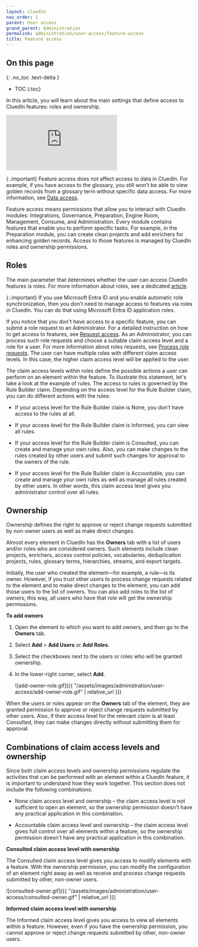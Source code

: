 ```yaml
---
layout: cluedin
nav_order: 1
parent: User access
grand_parent: Administration
permalink: administration/user-access/feature-access
title: Feature access
---
```

## On this page
{: .no_toc .text-delta }
- TOC
{:toc}

In this article, you will learn about the main settings that define access to CluedIn features: roles and ownership.

<div class="videoFrame">
<iframe src="https://player.vimeo.com/video/1009084345?h=9c95eebafe&amp;badge=0&amp;autopause=0&amp;player_id=0&amp;app_id=58479" frameborder="0" allow="autoplay; fullscreen; picture-in-picture; clipboard-write" title="Roles and ownership"></iframe>
</div>

{:.important}
Feature access does not affect access to data in CluedIn. For example, if you have access to the glossary, you still won't be able to view golden records from a glossary term without specific data access. For more information, see [Data access](/administration/user-access/data-access).

Feature access means permissions that allow you to interact with CluedIn modules: Integrations, Governance, Preparation, Engine Room, Management, Consume, and Administration. Every module contains features that enable you to perform specific tasks. For example, in the Preparation module, you can create clean projects and add enrichers for enhancing golden records. Access to those features is managed by CluedIn roles and ownership permissions.

## Roles

The main parameter that determines whether the user can access CluedIn features is roles. For more information about roles, see a dedicated [article](/administration/roles).

{:.important}
If you use Microsoft Entra ID and you enable automatic role synchronization, then you don’t need to manage access to features via roles in CluedIn. You can do that using Microsoft Entra ID application roles.

If you notice that you don't have access to a specific feature, you can submit a role request to an Administrator. For a detailed instruction on how to get access to features, see [Request access](/getting-access#request-access). As an Administrator, you can process such role requests and choose a suitable claim access level and a role for a user. For more information about roles requests, see [Process role requests](/administration/roles/process-role-requests). The user can have multiple roles with different claim access levels. In this case, the higher claim access level will be applied to the user.

The claim access levels within roles define the possible actions a user can perform on an element within the feature. To illustrate this statement, let's take a look at the example of rules. The access to rules is governed by the Rule Builder claim. Depending on the access level for the Rule Builder claim, you can do different actions with the rules:

- If your access level for the Rule Builder claim is None, you don't have access to the rules at all.

- If your access level for the Rule Builder claim is Informed, you can view all rules.

- If your access level for the Rule Builder claim is Consulted, you can create and manage your own rules. Also, you can make changes to the rules created by other users and submit such changes for approval to the owners of the rule.

- If your access level for the Rule Builder claim is Accountable, you can create and manage your own rules as well as manage all rules created by other users. In other words, this claim access level gives you administrator control over all rules.

## Ownership

Ownership defines the right to approve or reject change requests submitted by non-owner users as well as make direct changes.

Almost every element in CluedIn has the **Owners** tab with a list of users and/or roles who are considered owners. Such elements include clean projects, enrichers, access control policies, vocabularies, deduplication projects, rules, glossary terms, hierarchies, streams, and export targets.

Initially, the user who created the element—for example, a rule—is its owner. However, if you trust other users to process change requests related to the element and to make direct changes to the element, you can add those users to the list of owners. You can also add roles to the list of owners; this way, all users who have that role will get the ownership permissions.

**To add owners**

1. Open the element to which you want to add owners, and then go to the **Owners** tab.

1. Select **Add** > **Add Users** or **Add Roles**.

1. Select the checkboxes next to the users or roles who will be granted ownership.

1. In the lower-right corner, select **Add**.

    ![add-owner-role.gif]({{ "/assets/images/administration/user-access/add-owner-role.gif" | relative_url }})

When the users or roles appear on the **Owners** tab of the element, they are granted permission to approve or reject change requests submitted by other users. Also, if their access level for the relevant claim is at least Consulted, they can make changes directly without submitting them for approval.

## Combinations of claim access levels and ownership

Since both claim access levels and ownership permissions regulate the activities that can be performed with an element within a CluedIn feature, it is important to understand how they work together. This section does not include the following combinations:

- None claim access level and ownership – the claim access level is not sufficient to open an element, so the ownership permission doesn't have any practical application in this combination.

- Accountable claim access level and ownership – the claim access level gives full control over all elements within a feature, so the ownership permission doesn't have any practical application in this combination.

**Consulted claim access level with ownership**

The Consulted claim access level gives you access to modify elements with a feature. With the ownership permission, you can modify the configuration of an element right away as well as receive and process change requests submitted by other, non-owner users.

![consulted-owner.gif]({{ "/assets/images/administration/user-access/consulted-owner.gif" | relative_url }})

**Informed claim access level with ownership**

The Informed claim access level gives you access to view all elements within a feature. However, even if you have the ownership permission, you cannot approve or reject change requests submitted by other, non-owner users.